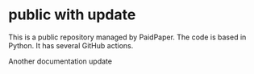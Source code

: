 # public with update

This is a public repository managed by PaidPaper. The code is based in Python. It has several GitHub actions.

Another documentation update
